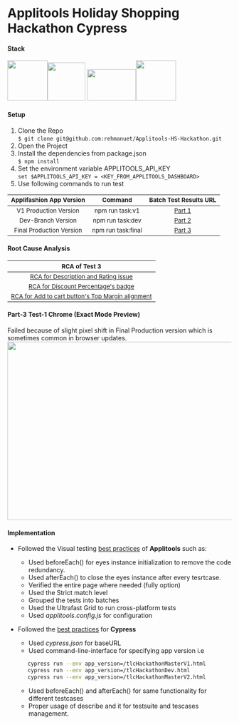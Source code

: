 # Applitools Holiday Shopping Hackathon Cypress


#### Stack
<img src="https://raw.githubusercontent.com/rehmanuet/DataEssential/master/junk/applitools-logo.png?raw=true" height="90"/><img src="https://avatars0.githubusercontent.com/u/8908513?s=200&v=4?raw=true" height="85" />    <img src="https://i.pinimg.com/originals/48/4d/9a/484d9a03c676a55671a9d257a48c4378.png?raw=true?raw=true" width="110" height="70"/><img src="https://camo.githubusercontent.com/58045a79a69afea4cab1cea6def6d911fba3956cf5fd683addf41c032aa64088/68747470733a2f2f636c6475702e636f6d2f78465646784f696f41552e737667?raw=true" height="90" />

#### Setup
1. Clone the Repo<br />
`$ git clone git@github.com:rehmanuet/Applitools-HS-Hackathon.git`<br/>
2. Open the Project<br />
3. Install the dependencies from package.json<br />
 `$ npm install`<br />
4. Set the environment variable APPLITOOLS_API_KEY <br/>
`set $APPLITOOLS_API_KEY = <KEY_FROM_APPLITOOLS_DASHBOARD>`<br/>
5. Use following commands to run test <br/>

 | <b><sub>Applifashion App Version</sub></b> |    <b><sub>Command</sub>   </b> | <b><sub>Batch Test Results URL</sub></b> |
 | :-: | :-: | :-: |
 |     <sub>V1 Production Version</sub>    | <sub>npm run task:v1</sub>  | <sub>[Part 1](https://eyes.applitools.com/app/test-results/00000251794497338101?accountId=ATz47TlcMkiN9X94Ra6-Bg~~&display=details&top=00000251794453703011%283%29)</sub>  |
 |     <sub>Dev-Branch Version</sub>   |     <sub>npm run task:dev</sub>          |<sub>[Part 2](https://eyes.applitools.com/app/test-results/00000251794496956257?accountId=ATz47TlcMkiN9X94Ra6-Bg~~&display=details&top=00000251794453703011%283%29)</sub>  |
 | <sub>Final Production Version</sub> | <sub>npm run task:final</sub>   |<sub>[Part 3](https://eyes.applitools.com/app/test-results/00000251794453703011?accountId=ATz47TlcMkiN9X94Ra6-Bg~~&display=details&top=00000251794453703011%283%29)</sub>  |


#### Root Cause Analysis
|   <sub> RCA of Test 3 </sub>   |
| :-:  | 
|     <sub>[RCA for Description and Rating issue](https://eyes.applitools.com/app/test-results/00000251794496956257/00000251794496924548/steps/1/edit?accountId=ATz47TlcMkiN9X94Ra6-Bg~~&diff=eyJkaWZmIjp7InRvcCI6NzcxLjQ5ODQ5OTg0OTk4NDksImxlZnQiOjU3LjQ5ODQ5OTg0OTk4NDk5NSwid2lkdGgiOjMwLjAwMzAwMDMwMDAzMDAwMywiaGVpZ2h0IjozMC4wMDMwMDAzMDAwMzAwMDN9LCJ2aWV3TW9kZSI6ImFjdHVhbCJ9&mode=step-editor)</sub> |
|     <sub>[RCA for Discount Percentage's badge](https://eyes.applitools.com/app/test-results/00000251794496956257/00000251794496924548/steps/1/edit?accountId=ATz47TlcMkiN9X94Ra6-Bg~~&diff=eyJkaWZmIjp7InRvcCI6NzcyLjAwMDAwMDAwMDAwMDEsImxlZnQiOjg4OSwid2lkdGgiOjg4LCJoZWlnaHQiOjIwfSwidmlld01vZGUiOiJhY3R1YWwifQ%3D%3D&mode=step-editor)</sub>   |
| <sub>[RCA for Add to cart button's Top Margin alignment](https://eyes.applitools.com/app/test-results/00000251794496956257/00000251794496924548/steps/1/edit?accountId=ATz47TlcMkiN9X94Ra6-Bg~~&diff=eyJkaWZmIjp7InRvcCI6NzkxLCJsZWZ0IjoxMDY0LCJ3aWR0aCI6MTIxLCJoZWlnaHQiOjEwfSwidmlld01vZGUiOiJhY3R1YWwifQ%3D%3D&mode=step-editor)</sub> |


#### Part-3 Test-1 Chrome (Exact Mode Preview)
Failed because of slight pixel shift in Final Production version which is sometimes common in browser updates.
<img src="https://github.com/rehmanuet/DataEssential/blob/master/junk/Task%201%20Part%203%20view%20as%20Exact.png?raw=true" width="1000" height="400"/>

#### Implementation
* Followed the Visual testing [best practices](https://applitools.com/automated-visual-testing-best-practices-guide/) of **Applitools** such as:
  * Used beforeEach() for eyes instance initialization to remove the code redundancy.
  * Used afterEach() to close the eyes instance after every tesrtcase.
  * Verified the entire page where needed (fully option)
  * Used the Strict match level
  * Grouped the tests into batches
  * Used the Ultrafast Grid to run cross-platform tests
  * Used _applitools.config.js_ for configuration
  
* Followed the [best practices](https://docs.cypress.io/guides/references/best-practices.html) for **Cypress**
  * Used _cypress.json_ for baseURL
  * Used command-line-interface for specifying app version i.e 
  ```sh
     cypress run --env app_version=/tlcHackathonMasterV1.html
     cypress run --env app_version=/tlcHackathonDev.html
     cypress run --env app_version=/tlcHackathonMasterV2.html
  ```
  * Used beforeEach() and afterEach() for same functionality for different testcases
  * Proper usage of describe and it for testsuite and tescases management.
  

